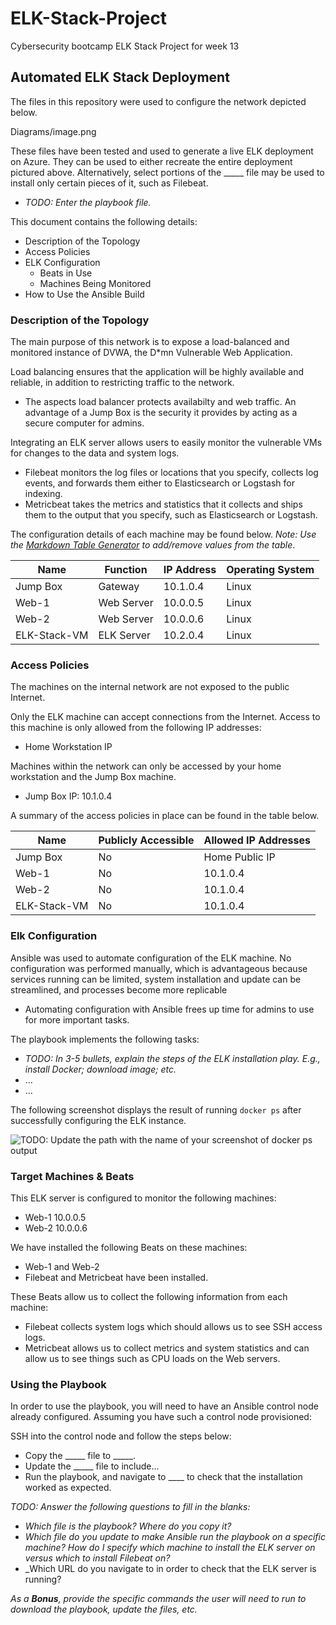 # ELK-Stack-Project
Cybersecurity bootcamp ELK Stack Project for week 13
## Automated ELK Stack Deployment

The files in this repository were used to configure the network depicted below.

Diagrams/image.png

These files have been tested and used to generate a live ELK deployment on Azure. They can be used to either recreate the entire deployment pictured above. Alternatively, select portions of the _____ file may be used to install only certain pieces of it, such as Filebeat.

  - _TODO: Enter the playbook file._

This document contains the following details:
- Description of the Topology
- Access Policies
- ELK Configuration
  - Beats in Use
  - Machines Being Monitored
- How to Use the Ansible Build


### Description of the Topology

The main purpose of this network is to expose a load-balanced and monitored instance of DVWA, the D*mn Vulnerable Web Application.

Load balancing ensures that the application will be highly available and reliable, in addition to restricting traffic to the network.
- The aspects load balancer protects availabilty and web traffic. An advantage of a Jump Box is the security it provides by acting as a secure computer for admins.

Integrating an ELK server allows users to easily monitor the vulnerable VMs for changes to the data and system logs.
- Filebeat monitors the log files or locations that you specify, collects log events, and forwards them either to Elasticsearch or Logstash for indexing.
- Metricbeat takes the metrics and statistics that it collects and ships them to the output that you specify, such as Elasticsearch or Logstash.

The configuration details of each machine may be found below.
_Note: Use the [Markdown Table Generator](http://www.tablesgenerator.com/markdown_tables) to add/remove values from the table_.

| Name         | Function   | IP Address | Operating System |
|--------------|------------|------------|------------------|
| Jump Box     | Gateway    | 10.1.0.4   | Linux            |
| Web-1        | Web Server | 10.0.0.5   | Linux            |
| Web-2        | Web Server | 10.0.0.6   | Linux            |
| ELK-Stack-VM | ELK Server | 10.2.0.4   | Linux            |

### Access Policies

The machines on the internal network are not exposed to the public Internet. 

Only the ELK machine can accept connections from the Internet. Access to this machine is only allowed from the following IP addresses:
- Home Workstation IP

Machines within the network can only be accessed by your home workstation and the Jump Box machine.
- Jump Box IP: 10.1.0.4

A summary of the access policies in place can be found in the table below.

| Name         | Publicly Accessible | Allowed IP Addresses |
|--------------|---------------------|----------------------|
| Jump Box     | No                  | Home Public IP       |
| Web-1        | No                  | 10.1.0.4             |
| Web-2        | No                  | 10.1.0.4             |
| ELK-Stack-VM | No                  | 10.1.0.4             |

### Elk Configuration

Ansible was used to automate configuration of the ELK machine. No configuration was performed manually, which is advantageous because services running can be limited, system installation and update can be streamlined, and processes become more replicable
- Automating configuration with Ansible frees up time for admins to use for more important tasks.

The playbook implements the following tasks:
- _TODO: In 3-5 bullets, explain the steps of the ELK installation play. E.g., install Docker; download image; etc._
- ...
- ...

The following screenshot displays the result of running `docker ps` after successfully configuring the ELK instance.

![TODO: Update the path with the name of your screenshot of docker ps output](Images/docker_ps_output.png)

### Target Machines & Beats
This ELK server is configured to monitor the following machines:
- Web-1 10.0.0.5
- Web-2 10.0.0.6

We have installed the following Beats on these machines:
- Web-1 and Web-2
- Filebeat and Metricbeat have been installed.

These Beats allow us to collect the following information from each machine:
- Filebeat collects system logs which should allows us to see SSH access logs.
- Metricbeat allows us to collect metrics and system statistics and can allow us to see things such as CPU loads on the Web servers.

### Using the Playbook
In order to use the playbook, you will need to have an Ansible control node already configured. Assuming you have such a control node provisioned: 

SSH into the control node and follow the steps below:
- Copy the _____ file to _____.
- Update the _____ file to include...
- Run the playbook, and navigate to ____ to check that the installation worked as expected.

_TODO: Answer the following questions to fill in the blanks:_
- _Which file is the playbook? Where do you copy it?_
- _Which file do you update to make Ansible run the playbook on a specific machine? How do I specify which machine to install the ELK server on versus which to install Filebeat on?_
- _Which URL do you navigate to in order to check that the ELK server is running?

_As a **Bonus**, provide the specific commands the user will need to run to download the playbook, update the files, etc._
